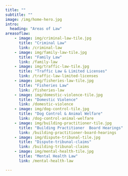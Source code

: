 ```yaml
---
title: ""
subtitle: ""
image: /img/home-hero.jpg
intro:
  heading: "Areas of Law"
areasoflaw:
    - image: img/criminal-law-tile.jpg
      title: "Criminal Law"
      link: /criminal-law
    - image: img/family-law-tile.jpg
      title: "Family Law"
      link: /family-law
    - image: img/traffic-law-tile.jpg
      title: "Traffic Law & Limited Licenses"
      link: /traffic-law-limited-licenses
    - image: img/fisheries-law-tile.jpg
      title: "Fisheries Law"
      link: /fisheries-law
    - image: img/domestic-violence-tile.jpg
      title: "Domestic Violence"
      link: /domestic-violence
    - image: img/dog-control-tile.jpg
      title: "Dog Control & Animal Welfare"
      link: /dog-control-animal-welfare
    - image: img/building-practitioner-tile.jpg
      title: "Building Practitioner  Board Hearings"
      link: /building-practitioner-board-hearings
    - image: img/dispute-tribunal-tile.jpg
      title: "Dispute-tribunal-claims"
      link: /building-tribunal-claims
    - image: img/mental-health-tile.jpg
      title: "Mental Health Law"
      link: /mental-health-law

---
```

